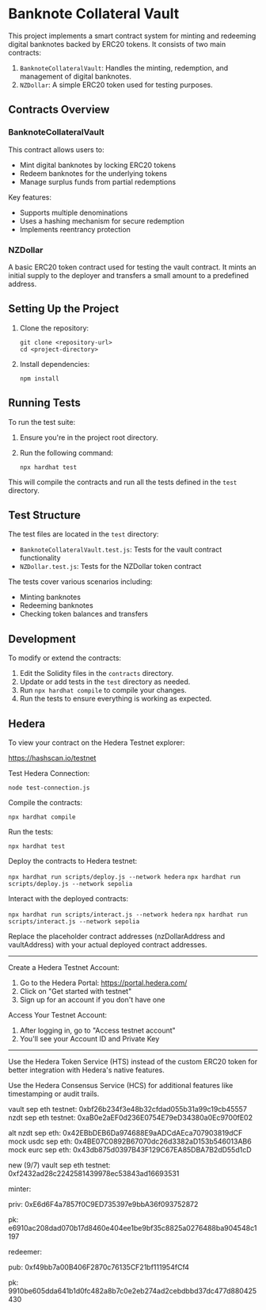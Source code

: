 # Banknote Collateral Vault

This project implements a smart contract system for minting and redeeming digital banknotes backed by ERC20 tokens. It consists of two main contracts:

1. `BanknoteCollateralVault`: Handles the minting, redemption, and management of digital banknotes.
2. `NZDollar`: A simple ERC20 token used for testing purposes.

## Contracts Overview

### BanknoteCollateralVault

This contract allows users to:
- Mint digital banknotes by locking ERC20 tokens
- Redeem banknotes for the underlying tokens
- Manage surplus funds from partial redemptions

Key features:
- Supports multiple denominations
- Uses a hashing mechanism for secure redemption
- Implements reentrancy protection

### NZDollar

A basic ERC20 token contract used for testing the vault contract. It mints an initial supply to the deployer and transfers a small amount to a predefined address.

## Setting Up the Project

1. Clone the repository:
   ```
   git clone <repository-url>
   cd <project-directory>
   ```

2. Install dependencies:
   ```
   npm install
   ```

## Running Tests

To run the test suite:

1. Ensure you're in the project root directory.

2. Run the following command:
   ```
   npx hardhat test
   ```

This will compile the contracts and run all the tests defined in the `test` directory.

## Test Structure

The test files are located in the `test` directory:

- `BanknoteCollateralVault.test.js`: Tests for the vault contract functionality
- `NZDollar.test.js`: Tests for the NZDollar token contract

The tests cover various scenarios including:
- Minting banknotes
- Redeeming banknotes
- Checking token balances and transfers

## Development

To modify or extend the contracts:

1. Edit the Solidity files in the `contracts` directory.
2. Update or add tests in the `test` directory as needed.
3. Run `npx hardhat compile` to compile your changes.
4. Run the tests to ensure everything is working as expected.

## Hedera

To view your contract on the Hedera Testnet explorer:

https://hashscan.io/testnet

Test Hedera Connection:

`node test-connection.js`

Compile the contracts:

`npx hardhat compile`

Run the tests:

`npx hardhat test`

Deploy the contracts to Hedera testnet:

`npx hardhat run scripts/deploy.js --network hedera`
`npx hardhat run scripts/deploy.js --network sepolia`

Interact with the deployed contracts:

`npx hardhat run scripts/interact.js --network hedera`
`npx hardhat run scripts/interact.js --network sepolia`

Replace the placeholder contract addresses (nzDollarAddress and vaultAddress) with your actual deployed contract addresses.

---

Create a Hedera Testnet Account:

1. Go to the Hedera Portal: https://portal.hedera.com/
2. Click on "Get started with testnet"
3. Sign up for an account if you don't have one


Access Your Testnet Account:

1. After logging in, go to "Access testnet account"
2. You'll see your Account ID and Private Key

---

Use the Hedera Token Service (HTS) instead of the custom ERC20 token for better integration with Hedera's native features.

Use the Hedera Consensus Service (HCS) for additional features like timestamping or audit trails.


vault sep eth testnet: 0xbf26b234f3e48b32cfdad055b31a99c19cb45557
nzdt sep eth testnet: 0xaB0e2aEF0d236E0754E79eD34380a0Ec9700fE02

alt nzdt sep eth: 0x42EBbDEB6Da974688E9aADCdAEca707903819dCF
mock usdc sep eth: 0x4BE07C0892B67070dc26d3382aD153b546013AB6
mock eurc sep eth: 0x43db875d0397B43F129C67EA85DBA7B2dD55d1cD

new (9/7) vault sep eth testnet: 0xf2432ad28c2242581439978ec53843ad16693531


minter:

priv: 0xE6d6F4a7857f0C9ED735397e9bbA36f093752872

pk: e6910ac208dad070b17d8460e404ee1be9bf35c8825a0276488ba904548c1197

redeemer:

pub: 0xf49bb7a00B406F2870c76135CF21bf111954fCf4

pk: 9910be605dda641b1d0fc482a8b7c0e2eb274ad2cebdbbd37dc477d880425430